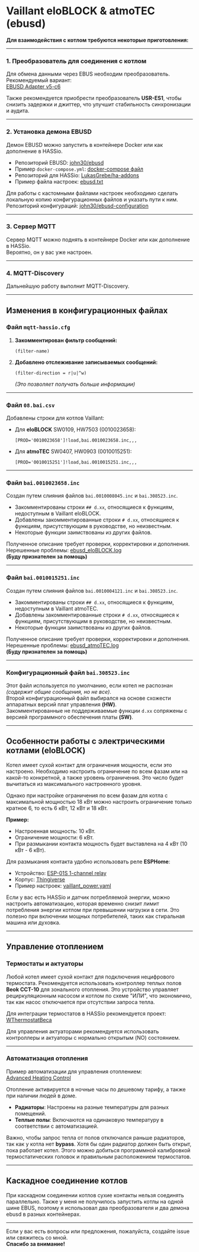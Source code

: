 # Vaillant eloBLOCK & atmoTEC (ebusd)

**Для взаимодействия с котлом требуются некоторые приготовления:**

---

### 1. Преобразователь для соединения с котлом
Для обмена данными через EBUS необходим преобразователь. Рекомендуемый вариант:  
[EBUSD Adapter v5-c6](https://adapter.ebusd.eu/v5-c6/index.en.html)  

Также рекомендуется приобрести преобразователь **USR-ES1**, чтобы снизить задержки и джиттер, что улучшит стабильность синхронизации и аудита.

---

### 2. Установка демона EBUSD
Демон EBUSD можно запустить в контейнере Docker или как дополнение в HASSio.  
- Репозиторий EBUSD: [john30/ebusd](https://github.com/john30/ebusd)  
- Пример `docker-compose.yml`: [docker-compose файл](https://github.com/Gfermoto/Vaillant/blob/main/docker-compose.yml)  
- Репозиторий для HASSio: [LukasGrebe/ha-addons](https://github.com/LukasGrebe/ha-addons)  
- Пример файла настроек: [ebusd.txt](https://github.com/Gfermoto/Vaillant/blob/main/ebusd.txt)  

Для работы с кастомными файлами настроек необходимо сделать локальную копию конфигурационных файлов и указать пути к ним.  
Репозиторий конфигураций: [john30/ebusd-configuration](https://github.com/john30/ebusd-configuration)

---

### 3. Сервер MQTT
Сервер MQTT можно поднять в контейнере Docker или как дополнение в HASSio.  
Вероятно, он у вас уже настроен.

---

### 4. MQTT-Discovery
Дальнейшую работу выполнит MQTT-Discovery.

---

## Изменения в конфигурационных файлах

### Файл `mqtt-hassio.cfg`
1. **Закомментирован фильтр сообщений:**  
   ```plaintext
   (filter-name)
   ```
2. **Добавлено отслеживание записываемых сообщений:**  
   ```plaintext
   (filter-direction = r|u|^w)
   ```  
   *(Это позволяет получать больше информации)*  

---

### Файл `08.bai.csv`
Добавлены строки для котлов Vaillant:
- Для **eloBLOCK** SW0109, HW7503 (0010023658):  
  ```plaintext
  [PROD='0010023658']!load,bai.0010023658.inc,,,
  ```  
- Для **atmoTEC** SW0407, HW0903 (0010015251):  
  ```plaintext
  [PROD='0010015251']!load,bai.0010015251.inc,,,
  ```  

---

### Файл `bai.0010023658.inc`
Создан путем слияния файлов `bai.0010008045.inc` и `bai.308523.inc`.  
- Закомментированы строки `## d.xx`, относящиеся к функциям, недоступным в Vaillant eloBLOCK.  
- Добавлены закомментированные строки `# d.xx`, относящиеся к функциям, присутствующим в руководстве, но неизвестным.  
- Некоторые функции заимствованы из других файлов.  

Полученное описание требует проверки, корректировки и дополнения.  
Нерешенные проблемы: [ebusd_eloBLOCK.log](https://github.com/Gfermoto/Vaillant/blob/main/ebusd_eloBLOCK.log)  
**(Буду признателен за помощь)**

---

### Файл `bai.0010015251.inc`
Создан путем слияния файлов `bai.0010004121.inc` и `bai.308523.inc`.  
- Закомментированы строки `## d.xx`, относящиеся к функциям, недоступным в Vaillant atmoTEC.  
- Добавлены закомментированные строки `# d.xx`, относящиеся к функциям, присутствующим в руководстве, но неизвестным.  
- Некоторые функции заимствованы из других файлов.  

Полученное описание требует проверки, корректировки и дополнения.  
Нерешенные проблемы: [ebusd_atmoTEC.log](https://github.com/Gfermoto/Vaillant/blob/main/ebusd_atmoTEC.log)  
**(Буду признателен за помощь)**

---

### Конфигурационный файл `bai.308523.inc`
Этот файл используется по умолчанию, если котел не распознан *(содержит общие сообщения, но не все)*.  
Второй конфигурационный файл выбирался на основе схожести аппаратных версий плат управления **(HW)**.  
Закомментированные не поддерживаемые функции `d.xx` сопряжены с версией программного обеспечения платы **(SW)**.

---

## Особенности работы с электрическими котлами (eloBLOCK)
Котел имеет сухой контакт для ограничения мощности, если это настроено. Необходимо настроить ограничение по всем фазам или на какой-то конкретной, а также уровень ограничения. Это число будет вычитаться из максимального настроенного уровня.  

Однако при настройке ограничения по всем фазам для котла с максимальной мощностью 18 кВт можно настроить ограничение только кратное 6, то есть 6 кВт, 12 кВт и 18 кВт.  

**Пример:**  
- Настроенная мощность: 10 кВт.  
- Ограничение мощности: 6 кВт.  
- При размыкании контакта мощность будет выставлена на 4 кВт (10 кВт - 6 кВт).  

Для размыкания контакта удобно использовать реле **ESPHome**:  
- Устройство: [ESP-01S 1-channel relay](https://devices.esphome.io/devices/ESP-01S-1-channel-relay)  
- Корпус: [Thingiverse](https://www.thingiverse.com/thing:4196595)  
- Пример настроек: [vaillant_power.yaml](https://github.com/Gfermoto/Vaillant/blob/main/vaillant_power.yaml)  

Если у вас есть HASSio и датчик потребляемой энергии, можно настроить автоматизацию, которая временно снизит лимит потребления энергии котлом при превышении нагрузки в сети. Это полезно при включении мощных потребителей, таких как стиральная машина или духовка.

---

## Управление отоплением

### Термостаты и актуаторы
Любой котел имеет сухой контакт для подключения нецифрового термостата. Рекомендуется использовать контроллер теплых полов **Beok CCT-10** для зонального отопления. Это устройство управляет рециркуляционным насосом и котлом по схеме "ИЛИ", что экономично, так как насос отключается при отсутствии запроса тепла.  

Для интеграции термостатов в HASSio рекомендуется проект:  
[WThermostatBeca](https://github.com/fashberg/WThermostatBeca)  

Для управления актуаторами рекомендуется использовать контроллеры и актуаторы с нормально открытым (NO) состоянием.

---

### Автоматизация отопления
Пример автоматизации для управления отоплением:  
[Advanced Heating Control](https://github.com/panhans/HomeAssistant/blob/main/blueprints/automation/panhans/advanced_heating_control.yaml)  

Отопление активируется в ночные часы по дешевому тарифу, а также при наличии людей в доме.  

- **Радиаторы**: Настроены на разные температуры для разных помещений.  
- **Теплые полы**: Включаются на одинаковую температуру в соответствии с автоматизацией.  

Важно, чтобы запрос тепла от полов отключался раньше радиаторов, так как у котла нет **bypass**. Хотя бы один радиатор должен быть открыт, пока работает котел. Этого можно добиться программной калибровкой термостатических головок и правильным расположением термостатов.

---

## Каскадное соединение котлов
При каскадном соединении котлов сухие контакты нельзя соединять параллельно. Также у меня не получилось запустить котлы на одной шине EBUS, поэтому я использовал два преобразователя и два демона ebusd в разных контейнерах.

---

Если у вас есть вопросы или предложения, пожалуйста, создайте issue или свяжитесь со мной.  
**Спасибо за внимание!**
